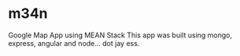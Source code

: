 # m34n
Google Map App using MEAN Stack
This app was built using mongo, express, angular and node... dot jay ess.
